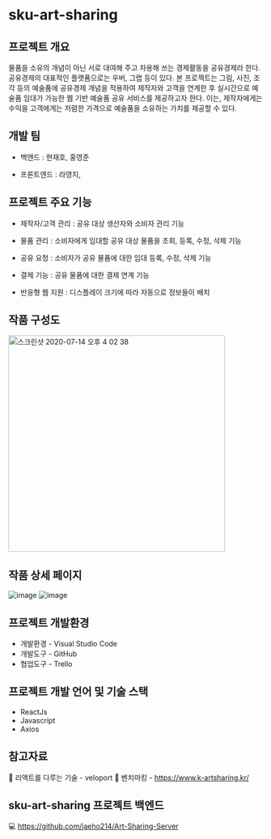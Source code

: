 # sku-art-sharing

## 프로젝트 개요
물품을 소유의 개념이 아닌 서로 대여해 주고 차용해 쓰는 경제활동을 공유경제라 한다. 공유경제의 대표적인 플랫폼으로는 우버, 그랩 등이 있다. 본 프로젝트는 그림, 사진, 조각 등의 예술품에 공유경제 개념을 적용하여 제작자와 고객을 연계한 후 실시간으로 예술품 임대가 가능한 웹 기반 예술품 공유 서비스를 제공하고자 한다. 이는, 제작자에게는 수익을 고객에게는 저렴한 가격으로 예술품을 소유하는 가치를 제공할 수 있다.

## 개발 팀
* 백엔드 : 현재호, 홍영준

* 프론트엔드 : 라영지, 

## 프로젝트 주요 기능
* 제작자/고객 관리 : 공유 대상 생산자와 소비자 관리 기능

* 물품 관리 : 소비자에게 임대할 공유 대상 물품을 조회, 등록, 수정, 삭제 기능

* 공유 요청 : 소비자가 공유 물품에 대한 임대 등록, 수정, 삭제 기능

* 결제 기능 : 공유 물품에 대한 결제 연계 기능

* 반응형 웹 지원 : 디스플레이 크기에 따라 자동으로 정보들이 배치

## 작품 구성도
<img width="428" alt="스크린샷 2020-07-14 오후 4 02 38" src="https://user-images.githubusercontent.com/50194824/87395094-b998b280-c5eb-11ea-8fd9-9c27c81c3134.png">

## 작품 상세 페이지
![image](https://user-images.githubusercontent.com/50194824/87396595-054c5b80-c5ee-11ea-8a94-7d2e71285839.png)
![image](https://user-images.githubusercontent.com/50194824/87397603-8d7f3080-c5ef-11ea-84db-95a095becaf1.png)
## 프로젝트 개발환경
* 개발환경 - Visual Studio Code
* 개발도구 - GitHub
* 협업도구 - Trello

## 프로젝트 개발 언어 및 기술 스택
* ReactJs
* Javascript
* Axios

## 참고자료
📕 리액트를 다루는 기술 - veloport
📕 벤치마킹 - https://www.k-artsharing.kr/

## sku-art-sharing 프로젝트 백엔드
💻 https://github.com/jaeho214/Art-Sharing-Server
